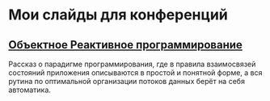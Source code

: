 # Мои слайды для конференций

## [Объектное Реактивное программирование](orp)

Рассказ о парадигме программирования, где в правила взаимосвязей состояний приложения описываются в простой и понятной форме, а вся рутина по оптимальной организации потоков данных берёт на себя автоматика.
